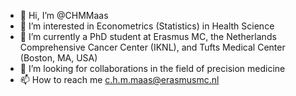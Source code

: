 - 👋 Hi, I’m @CHMMaas
- 👀 I’m interested in Econometrics (Statistics) in Health Science
- 🌱 I’m currently a PhD student at Erasmus MC, the Netherlands Comprehensive Cancer Center (IKNL), and Tufts Medical Center (Boston, MA, USA)
- 💞️ I’m looking for collaborations in the field of precision medicine
- 📫 How to reach me c.h.m.maas@erasmusmc.nl

<!---
CHMMaas/CHMMaas is a ✨ special ✨ repository because its `README.md` (this file) appears on your GitHub profile.
You can click the Preview link to take a look at your changes.
--->
